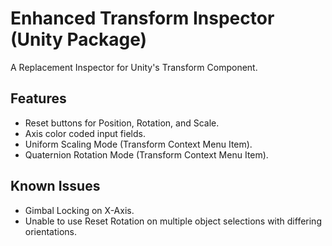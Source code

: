 # Enhanced Transform Inspector (Unity Package)

A Replacement Inspector for Unity's Transform Component.

## Features
- Reset buttons for Position, Rotation, and Scale.
- Axis color coded input fields.
- Uniform Scaling Mode (Transform Context Menu Item).
- Quaternion Rotation Mode (Transform Context Menu Item).

## Known Issues
- Gimbal Locking on X-Axis.
- Unable to use Reset Rotation on multiple object selections with differing orientations.
